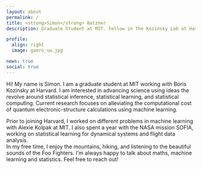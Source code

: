 ```yaml
---
layout: about
permalink: /
title: <strong>Simon</strong> Batzner
description: Graduate Student at MIT. Fellow in the Kozinsky Lab at Harvard. 

profile:
  align: right
  image: gaero_sw.jpg

news: true
social: true
---
```

Hi! My name is Simon. I am a graduate student at MIT working with Boris Kozinsky at Harvard. 
I am interested in advancing science using ideas the revolve around statistical inference, statistical learning, and statistical computing. Current research focuses on alleviating the computational cost of quantum electronic-structure calculations using machine learning.  

Prior to joining Harvard, I worked on different problems in machine learning with Alexie Kolpak at MIT. I also spent a year with the NASA mission SOFIA, working on statistical learning for dynamical systems and flight data analysis.  
In my free time, I enjoy the mountains, hiking, and listening to the beautiful sounds of the Foo Fighters. I'm always happy to talk about maths, machine learning and statistics. Feel free to reach out! 

